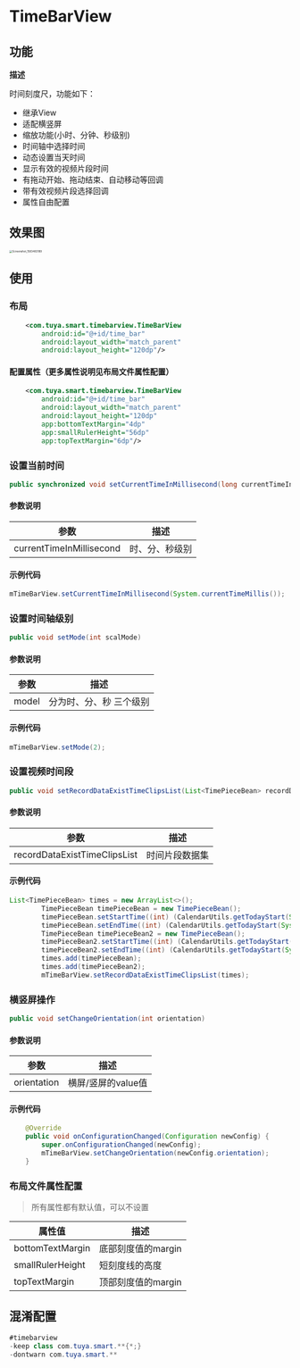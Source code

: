 # TimeBarView



## 功能



**描述**

时间刻度尺，功能如下：

- 继承View
- 适配横竖屏
- 缩放功能(小时、分钟、秒级别)
- 时间轴中选择时间
- 动态设置当天时间
- 显示有效的视频片段时间
- 有拖动开始、拖动结束、自动移动等回调
- 带有效视频片段选择回调
- 属性自由配置



## 效果图

<img src="/Users/huangdaju/Desktop/Screenshot_1583483189.png" alt="Screenshot_1583483189" style="zoom:33%;" />

## 使用

### 布局

```xml
    <com.tuya.smart.timebarview.TimeBarView
        android:id="@+id/time_bar"
        android:layout_width="match_parent"
        android:layout_height="120dp"/>
```

#### 配置属性（更多属性说明见布局文件属性配置）

```xml
    <com.tuya.smart.timebarview.TimeBarView
        android:id="@+id/time_bar"
        android:layout_width="match_parent"
        android:layout_height="120dp"
        app:bottomTextMargin="4dp"
        app:smallRulerHeight="56dp"
        app:topTextMargin="6dp"/>
```



### 设置当前时间

```java
public synchronized void setCurrentTimeInMillisecond(long currentTimeInMillisecond)
```

#### 参数说明

| 参数                     | 描述           |
| ------------------------ | -------------- |
| currentTimeInMillisecond | 时、分、秒级别 |

#### 示例代码

```java
mTimeBarView.setCurrentTimeInMillisecond(System.currentTimeMillis());
```

### 设置时间轴级别

```java
public void setMode(int scalMode)
```

#### 参数说明

| 参数  | 描述                    |
| ----- | ----------------------- |
| model | 分为时、分、秒 三个级别 |

#### 示例代码

```java
mTimeBarView.setMode(2);
```



### 设置视频时间段

```java
public void setRecordDataExistTimeClipsList(List<TimePieceBean> recordDataExistTimeClipsList)
```

#### 参数说明

| 参数                         | 描述           |
| ---------------------------- | -------------- |
| recordDataExistTimeClipsList | 时间片段数据集 |

#### 

#### 示例代码

```java
List<TimePieceBean> times = new ArrayList<>();
        TimePieceBean timePieceBean = new TimePieceBean();
        timePieceBean.setStartTime((int) (CalendarUtils.getTodayStart(System.currentTimeMillis())/1000 + 60 * 60));
        timePieceBean.setEndTime((int) (CalendarUtils.getTodayStart(System.currentTimeMillis())/1000 + 120 * 60));
        TimePieceBean timePieceBean2 = new TimePieceBean();
        timePieceBean2.setStartTime((int) (CalendarUtils.getTodayStart(System.currentTimeMillis())/1000 + 120 * 60));
        timePieceBean2.setEndTime((int) (CalendarUtils.getTodayStart(System.currentTimeMillis())/1000 + 180 * 60));
        times.add(timePieceBean);
        times.add(timePieceBean2);
        mTimeBarView.setRecordDataExistTimeClipsList(times);
```



### 横竖屏操作

```java
public void setChangeOrientation(int orientation)
```

#### 参数说明

| 参数        | 描述               |
| ----------- | ------------------ |
| orientation | 横屏/竖屏的value值 |

#### 示例代码

```java
    @Override
    public void onConfigurationChanged(Configuration newConfig) {
        super.onConfigurationChanged(newConfig);
        mTimeBarView.setChangeOrientation(newConfig.orientation);
    }
```



### 布局文件属性配置

> 所有属性都有默认值，可以不设置

| 属性值           | 描述               |
| ---------------- | ------------------ |
| bottomTextMargin | 底部刻度值的margin |
| smallRulerHeight | 短刻度线的高度     |
| topTextMargin    | 顶部刻度值的margin |



## 混淆配置

```java
#timebarview
-keep class com.tuya.smart.**{*;}
-dontwarn com.tuya.smart.**
```







